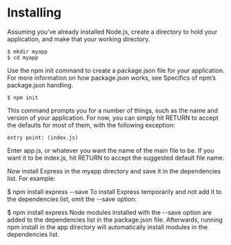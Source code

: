 # Installing

Assuming you’ve already installed Node.js, create a directory to hold your application, and make that your working directory.

```
$ mkdir myapp
$ cd myapp
```

Use the npm init command to create a package.json file for your application. For more information on how package.json works, see Specifics of npm’s package.json handling.

```
$ npm init
```

This command prompts you for a number of things, such as the name and version of your application. For now, you can simply hit RETURN to accept the defaults for most of them, with the following exception:

```
entry point: (index.js)
```

Enter app.js, or whatever you want the name of the main file to be. If you want it to be index.js, hit RETURN to accept the suggested default file name.

Now install Express in the myapp directory and save it in the dependencies list. For example:

$ npm install express --save
To install Express temporarily and not add it to the dependencies list, omit the --save option:

$ npm install express
Node modules installed with the --save option are added to the dependencies list in the package.json file. Afterwards, running npm install in the app directory will automatically install modules in the dependencies list.

